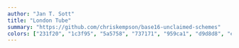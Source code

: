 ```yaml
---
author: "Jan T. Sott"
title: "London Tube"
summary: "https://github.com/chriskempson/base16-unclaimed-schemes"
colors: ["231f20", "1c3f95", "5a5758", "737171", "959ca1", "d9d8d8", "e7e7e8", "ffffff", "ee2e24", "f386a1", "ffd204", "00853e", "85cebc", "009ddc", "98005d", "b06110"]
---
```

